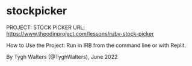 # stockpicker
PROJECT: STOCK PICKER
URL: https://www.theodinproject.com/lessons/ruby-stock-picker

How to Use the Project: Run in IRB from the command line or with Replit.

By Tygh Walters (@TyghWalters), June 2022
